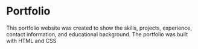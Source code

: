 # Portfolio
This portfolio website was created to show the skills, projects, experience, contact information, and educational background. The portfolio was built with HTML and CSS
